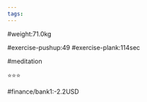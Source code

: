 ```yaml
---
tags: 
---
```


#weight:71.0kg

#exercise-pushup:49
#exercise-plank:114sec

#meditation

⭐⭐⭐

#finance/bank1:-2.2USD


